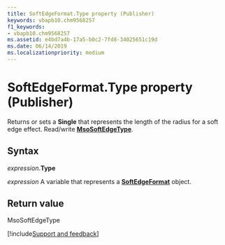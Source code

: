 ```yaml
---
title: SoftEdgeFormat.Type property (Publisher)
keywords: vbapb10.chm9568257
f1_keywords:
- vbapb10.chm9568257
ms.assetid: e4bd7a4b-17a5-b0c2-7fd8-34025651c19d
ms.date: 06/14/2019
ms.localizationpriority: medium
---
```



# SoftEdgeFormat.Type property (Publisher)

Returns or sets a **Single** that represents the length of the radius for a soft edge effect. Read/write **[MsoSoftEdgeType](office.msosoftedgetype.md)**.


## Syntax

_expression_.**Type**

_expression_ A variable that represents a **[SoftEdgeFormat](Publisher.SoftEdgeFormat.md)** object.


## Return value

MsoSoftEdgeType




[!include[Support and feedback](~/includes/feedback-boilerplate.md)]